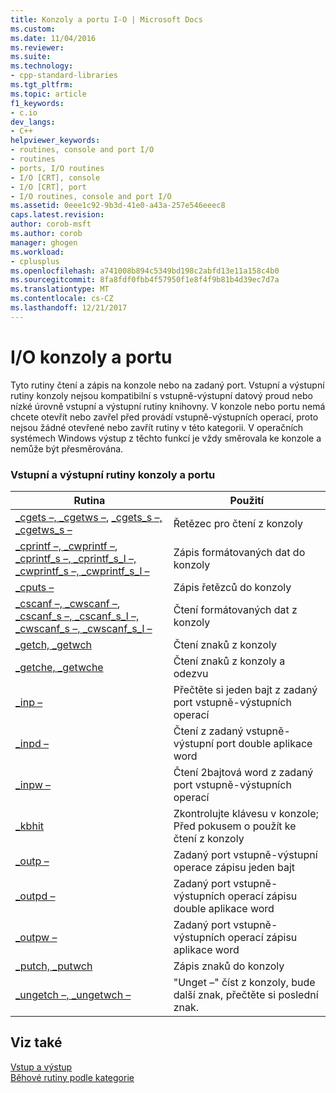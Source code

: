 ```yaml
---
title: Konzoly a portu I-O | Microsoft Docs
ms.custom: 
ms.date: 11/04/2016
ms.reviewer: 
ms.suite: 
ms.technology:
- cpp-standard-libraries
ms.tgt_pltfrm: 
ms.topic: article
f1_keywords:
- c.io
dev_langs:
- C++
helpviewer_keywords:
- routines, console and port I/O
- routines
- ports, I/O routines
- I/O [CRT], console
- I/O [CRT], port
- I/O routines, console and port I/O
ms.assetid: 0eee1c92-9b3d-41e0-a43a-257e546eeec8
caps.latest.revision: 
author: corob-msft
ms.author: corob
manager: ghogen
ms.workload:
- cplusplus
ms.openlocfilehash: a741008b894c5349bd198c2abfd13e11a158c4b0
ms.sourcegitcommit: 8fa8fdf0fbb4f57950f1e8f4f9b81b4d39ec7d7a
ms.translationtype: MT
ms.contentlocale: cs-CZ
ms.lasthandoff: 12/21/2017
---
```

# <a name="console-and-port-io"></a>I/O konzoly a portu
Tyto rutiny čtení a zápis na konzole nebo na zadaný port. Vstupní a výstupní rutiny konzoly nejsou kompatibilní s vstupně-výstupní datový proud nebo nízké úrovně vstupní a výstupní rutiny knihovny. V konzole nebo portu nemá chcete otevřít nebo zavřel před provádí vstupně-výstupních operací, proto nejsou žádné otevřené nebo zavřít rutiny v této kategorii. V operačních systémech Windows výstup z těchto funkcí je vždy směrovala ke konzole a nemůže být přesměrována.  
  
### <a name="console-and-port-io-routines"></a>Vstupní a výstupní rutiny konzoly a portu  
  
|Rutina|Použití|  
|-------------|---------|  
|[_cgets –, _cgetws –](../c-runtime-library/cgets-cgetws.md), [_cgets_s –, _cgetws_s –](../c-runtime-library/reference/cgets-s-cgetws-s.md)|Řetězec pro čtení z konzoly|  
|[_cprintf –, _cwprintf –](../c-runtime-library/reference/cprintf-cprintf-l-cwprintf-cwprintf-l.md), [_cprintf_s –, _cprintf_s_l –, _cwprintf_s –, _cwprintf_s_l –](../c-runtime-library/reference/cprintf-s-cprintf-s-l-cwprintf-s-cwprintf-s-l.md)|Zápis formátovaných dat do konzoly|  
|[_cputs –](../c-runtime-library/reference/cputs-cputws.md)|Zápis řetězců do konzoly|  
|[_cscanf –, _cwscanf –](../c-runtime-library/reference/cscanf-cscanf-l-cwscanf-cwscanf-l.md), [_cscanf_s –, _cscanf_s_l –, _cwscanf_s –, _cwscanf_s_l –](../c-runtime-library/reference/cscanf-s-cscanf-s-l-cwscanf-s-cwscanf-s-l.md)|Čtení formátovaných dat z konzoly|  
|[_getch, _getwch](../c-runtime-library/reference/getch-getwch.md)|Čtení znaků z konzoly|  
|[_getche, _getwche](../c-runtime-library/reference/getch-getwch.md)|Čtení znaků z konzoly a odezvu|  
|[_inp –](../c-runtime-library/inp-inpw-inpd.md)|Přečtěte si jeden bajt z zadaný port vstupně-výstupních operací|  
|[_inpd –](../c-runtime-library/inp-inpw-inpd.md)|Čtení z zadaný vstupně-výstupní port double aplikace word|  
|[_inpw –](../c-runtime-library/inp-inpw-inpd.md)|Čtení 2bajtová word z zadaný port vstupně-výstupních operací|  
|[_kbhit](../c-runtime-library/reference/kbhit.md)|Zkontrolujte klávesu v konzole; Před pokusem o použít ke čtení z konzoly|  
|[_outp –](../c-runtime-library/outp-outpw-outpd.md)|Zadaný port vstupně-výstupní operace zápisu jeden bajt|  
|[_outpd –](../c-runtime-library/outp-outpw-outpd.md)|Zadaný port vstupně-výstupních operací zápisu double aplikace word|  
|[_outpw –](../c-runtime-library/outp-outpw-outpd.md)|Zadaný port vstupně-výstupních operací zápisu aplikace word|  
|[_putch, _putwch](../c-runtime-library/reference/putch-putwch.md)|Zápis znaků do konzoly|  
|[_ungetch –, _ungetwch –](../c-runtime-library/reference/ungetch-ungetwch-ungetch-nolock-ungetwch-nolock.md)|"Unget –" číst z konzoly, bude další znak, přečtěte si poslední znak.|  
  
## <a name="see-also"></a>Viz také  
 [Vstup a výstup](../c-runtime-library/input-and-output.md)   
 [Běhové rutiny podle kategorie](../c-runtime-library/run-time-routines-by-category.md)